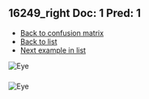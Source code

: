 ## 16249_right Doc: 1 Pred: 1
- [Back to confusion matrix](https://github.com/juliandewit/kaggle_retinopathy/blob/master/matrix.md)
- [Back to list](https://github.com/juliandewit/kaggle_retinopathy/blob/master/lists/11/list.md)
- [Next example in list](https://github.com/juliandewit/kaggle_retinopathy/blob/master/lists/11/16/16268_right.md)

![Eye](https://retinopaty.blob.core.windows.net/size1024/16249_right_1.jpeg)

### 

![Eye]()
